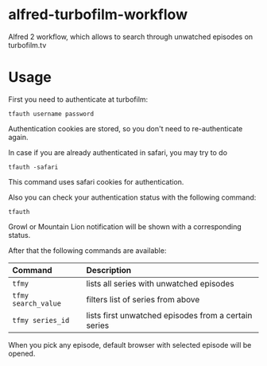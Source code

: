 alfred-turbofilm-workflow
=========================

Alfred 2 workflow, which allows to search through unwatched episodes on turbofilm.tv

Usage
=========================

First you need to authenticate at turbofilm:

`tfauth username password`

Authentication cookies are stored, so you don't need to re-authenticate again.

In case if you are already authenticated in safari, you may try to do

`tfauth -safari`

This command uses safari cookies for authentication.

Also you can check your authentication status with the following command:

`tfauth`

Growl or Mountain Lion notification will be shown with a corresponding status.

After that the following commands are available:

| Command | Description |
|:-----|:----------------|
| `tfmy` | lists all series with unwatched episodes |
| `tfmy search_value` | filters list of series from above |
| `tfmy series_id` | lists first unwatched episodes from a certain series |

When you pick any episode, default browser with selected episode will be opened.
